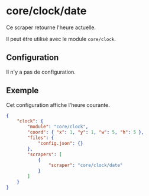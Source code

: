 # core/clock/date

Ce scraper retourne l'heure actuelle.

Il peut être utilisé avec le module `core/clock`.

## Configuration

Il n'y a pas de configuration.

## Exemple

Cet configuration affiche l'heure courante.

```JSON
{
    "clock": {
        "module": "core/clock",
        "coord": { "x": 1, "y": 1, "w": 5, "h": 5 },
        "files": {
            "config.json": {}
        },
        "scrapers": [
            {
                "scraper": "core/clock/date"
            }
        ]
    }
}
```
